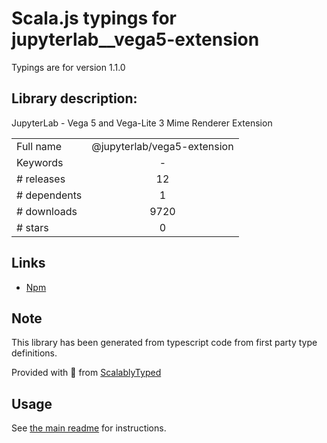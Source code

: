 
# Scala.js typings for jupyterlab__vega5-extension

Typings are for version 1.1.0

## Library description:
JupyterLab - Vega 5 and Vega-Lite 3 Mime Renderer Extension

|                    |                 |
| ------------------ | :-------------: |
| Full name          | @jupyterlab/vega5-extension |
| Keywords           | - |
| # releases         | 12 |
| # dependents       | 1 |
| # downloads        | 9720 |
| # stars            | 0 |

## Links
- [Npm](https://www.npmjs.com/package/%40jupyterlab%2Fvega5-extension)
    


## Note
This library has been generated from typescript code from first party type definitions.

Provided with :purple_heart: from [ScalablyTyped](https://github.com/oyvindberg/ScalablyTyped)

## Usage
See [the main readme](../../readme.md) for instructions.


